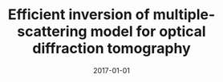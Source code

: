 ---
title: "Efficient inversion of multiple-scattering model for optical diffraction tomography"
collection: publications
permalink: /publication/2017-01-01-Efficient-inversion-of-multiple-scattering-model-for-optical-diffraction-tomography
category: 'journal'
date: 2017-01-01
venue: 'Optics express'
citation: ' Emmanuel Soubies,  Thanh-An Pham,  Michael Unser, &quot;Efficient inversion of multiple-scattering model for optical diffraction tomography.&quot; Optics express, 2017.'
---